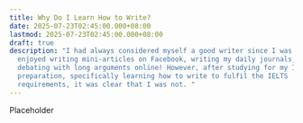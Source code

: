 ```yaml
---
title: Why Do I Learn How to Write?
date: 2025-07-23T02:45:00.000+08:00
lastmod: 2025-07-23T02:45:00.000+08:00
draft: true
description: "I had always considered myself a good writer since I was a kid. I
  enjoyed writing mini-articles on Facebook, writing my daily journals, or even
  debating with long arguments online! However, after studying for my IELTS
  preparation, specifically learning how to write to fulfil the IELTS
  requirements, it was clear that I was not. "
---
```

Placeholder
